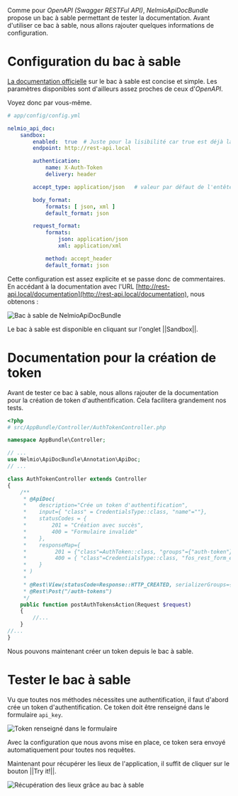 Comme pour *OpenAPI (Swagger RESTFul API)*, *NelmioApiDocBundle* propose un bac à sable permettant de tester la documentation. Avant d'utiliser ce bac à sable, nous allons rajouter quelques informations de configuration.

# Configuration du bac à sable 

[La documentation officielle](https://github.com/nelmio/NelmioApiDocBundle/blob/master/Resources/doc/sandbox.rst) sur le bac à sable est concise et simple. Les paramètres disponibles sont d'ailleurs assez proches de ceux d'*OpenAPI*.

Voyez donc par vous-même.
```yaml
# app/config/config.yml

nelmio_api_doc:
    sandbox:
        enabled:  true  # Juste pour la lisibilité car true est déjà la valeur par défaut
        endpoint: http://rest-api.local

        authentication:
            name: X-Auth-Token
            delivery: header

        accept_type: application/json   # valeur par défaut de l'entête Accept

        body_format:
            formats: [ json, xml ]                                 
            default_format: json                

        request_format:
            formats:                           
                json: application/json         
                xml: application/xml           

            method: accept_header     
            default_format: json    
```

Cette configuration est assez explicite et se passe donc de commentaires. En accédant à la documentation avec l'URL [http://rest-api.local/documentation](http://rest-api.local/documentation), nous obtenons : 

![Bac à sable de NelmioApiDocBundle](https://zestedesavoir.com/media/galleries/3183/2954e63c-90a9-4952-99e5-3ceee8a14849.png)

Le bac à sable est disponible en cliquant sur l'onglet ||Sandbox||.

# Documentation pour la création de token

Avant de tester ce bac à sable, nous allons rajouter de la documentation pour la création de token d'authentification. Cela facilitera grandement nos tests.

```php
<?php
# src/AppBundle/Controller/AuthTokenController.php

namespace AppBundle\Controller;

// ...
use Nelmio\ApiDocBundle\Annotation\ApiDoc;
// ...

class AuthTokenController extends Controller
{
    /**
     * @ApiDoc(
     *    description="Crée un token d'authentification",
     *    input={ "class" = CredentialsType::class, "name"=""},
     *    statusCodes = {
     *        201 = "Création avec succès",
     *        400 = "Formulaire invalide"
     *    },
     *    responseMap={
     *         201 = {"class"=AuthToken::class, "groups"={"auth-token"}},
     *         400 = { "class"=CredentialsType::class, "fos_rest_form_errors"=true, "name" = ""}
     *    }
     * )
     *
     * @Rest\View(statusCode=Response::HTTP_CREATED, serializerGroups={"auth-token"})
     * @Rest\Post("/auth-tokens")
     */
    public function postAuthTokensAction(Request $request)
    {
        //...
    }
//...
}
```
Nous pouvons maintenant créer un token depuis le bac à sable.

# Tester le bac à sable

Vu que toutes nos méthodes nécessites une authentification, il faut d'abord crée un token d'authentification. Ce token doit être renseigné dans le formulaire `api_key`.

![Token renseigné dans le formulaire](https://zestedesavoir.com/media/galleries/3183/3c407fa1-e5f4-4cc9-b6b2-ada15dc0a6d7.png)

Avec la configuration que nous avons mise en place, ce token sera envoyé automatiquement pour toutes nos requêtes.

Maintenant pour récupérer les lieux de l'application, il suffit de cliquer sur le bouton ||Try it!||.

![Récupération des lieux grâce au bac à sable](https://zestedesavoir.com//media/galleries/3183/a2158bd4-277e-4212-82f5-5db9507dd713.png)